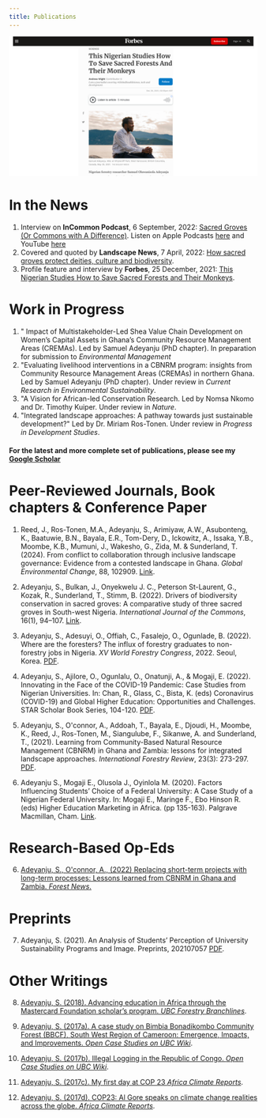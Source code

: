 ```yaml
---
title: Publications
---                     
```


![Samuel](images/presentation1.png)

# In the News
1. Interview on **InCommon Podcast**, 6 September, 2022: <a href="https://www.incommonpodcast.org/podcast/ijc7-sacred-groves-or-commons-with-a-difference-with-samuel-adeyanju/" target="_blank">Sacred Groves (Or Commons with A Difference)</a>. Listen on Apple Podcasts <a href="https://podcasts.apple.com/nz/podcast/ijc-7-sacred-groves-or-commons-with-a-difference/id1462181036?i=1000578560502=" target="_blank">here</a> and YouTube <a href="https://www.youtube.com/watch?v=CjfrIujwqzs&t=59s=" target="_blank">here</a>
2. Covered and quoted by **Landscape News**, 7 April, 2022: <a href="https://thinklandscape.globallandscapesforum.org/56714/how-sacred-groves-protect-deities-culture-and-biodiversity/" target="_blank">How sacred groves protect deities, culture and biodiversity</a>.
3. Profile feature and interview by **Forbes**, 25 December, 2021: <a href="https://www.forbes.com/sites/andrewwight/2021/12/25/this-nigerian-studies-how-to-save-sacred-forests-and-their-monkeys/?sh=6967be3839c7=" target="_blank">This Nigerian Studies How to Save Sacred Forests and Their Monkeys</a>.

# Work in Progress
1. " Impact of Multistakeholder-Led Shea Value Chain Development on Women’s Capital Assets in Ghana’s Community Resource Management Areas (CREMAs). Led by Samuel Adeyanju (PhD chapter). In preparation for submission to *Environmental Management*
2. "Evaluating livelihood interventions in a CBNRM program: insights from Community Resource Management Areas (CREMAs) in northern Ghana. Led by Samuel Adeyanju (PhD chapter). Under review in *Current Research in Environmental Sustainability*.
3. "A Vision for African-led Conservation Research. Led by Nomsa Nkomo and Dr. Timothy Kuiper. Under review in *Nature*.
4. "Integrated landscape approaches: A pathway towards just sustainable development?" Led by Dr. Miriam Ros-Tonen. Under review in *Progress in Development Studies*.

<h4> For the latest and more complete set of publications, please see my <a href="https://scholar.google.com/citations?user=DJ1LbLUAAAAJ&hl=en&inst=17001591832933267808=" target="blank"> Google Scholar</a> </h4>

# Peer-Reviewed Journals, Book chapters & Conference Paper


1. Reed, J., Ros-Tonen, M.A., Adeyanju, S., Arimiyaw, A.W., Asubonteng, K., Baatuwie, B.N., Bayala, E.R., Tom-Dery, D., Ickowitz, A., Issaka, Y.B., Moombe, K.B., Mumuni, J., Wakesho, G., Zida, M. & Sunderland, T. (2024). From conflict to collaboration through inclusive landscape governance: Evidence from a contested landscape in Ghana. *Global Environmental Change*, 88, 102909.  <a href="https://doi.org/10.1016/j.gloenvcha.2024.102909" target="blank">Link</a>.
   
3. Adeyanju, S., Bulkan, J., Onyekwelu J. C., Peterson St-Laurent, G., Kozak, R., Sunderland, T., Stimm, B. (2022). Drivers of biodiversity conservation in sacred groves: A comparative study of three sacred groves in South-west Nigeria. *International Journal of the Commons*, 16(1), 94–107. <a href="http://doi.org/10.5334/ijc.1143" target="blank">Link</a>.


4. Adeyanju, S., Adesuyi, O., Offiah, C., Fasalejo, O., Ogunlade, B. (2022). Where are the foresters? The influx of forestry graduates to non-forestry jobs in Nigeria. *XV World Forestry Congress*, 2022. Seoul, Korea. <a href="https://www.researchgate.net/publication/360194133_Where_are_the_foresters_The_influx_of_forestry_graduates_to_non-forestry_jobs_in_Nigeria=" target="blank">PDF</a>.

  5. Adeyanju, S., Ajilore, O., Ogunlalu, O., Onatunji, A., & Mogaji, E. (2022). Innovating in the Face of the COVID-19 Pandemic: Case Studies from Nigerian Universities. In: Chan, R., Glass, C., Bista, K. (eds) Coronavirus (COVID-19) and Global Higher Education: Opportunities and Challenges. STAR Scholar Book Series, 104-120. <a href="https://ojed.org/index.php/gsm/article/view/2823/1567=" target="blank">PDF</a>.
  
6. Adeyanju, S., O'connor, A., Addoah, T., Bayala, E., Djoudi, H., Moombe, K., Reed, J., Ros-Tonen, M., Siangulube, F., Sikanwe, A. and Sunderland, T., (2021). Learning from Community-Based Natural Resource Management (CBNRM) in Ghana and Zambia: lessons for integrated landscape approaches. *International Forestry Review*, 23(3): 273-297. <a href="https://www.ingentaconnect.com/contentone/cfa/ifr/pre-prints/content-ifr213a?crawler=true&mimetype=application/pdf=" target="blank">PDF</a>.
  
7. Adeyanju S., Mogaji E., Olusola J., Oyinlola M. (2020). Factors Influencing Students’ Choice of a Federal University: A Case Study of a Nigerian Federal University. In: Mogaji E., Maringe F., Ebo Hinson R. (eds) Higher Education Marketing in Africa. (pp 135-163). Palgrave Macmillan, Cham. <a href="https://www.researchgate.net/publication/336967885_Factors_Influencing_Students'_Choice_of_a_Federal_University_A_Case_Study_of_a_Nigerian_Federal_University=" target="blank">Link</a>.
  
# Research-Based Op-Eds
  
6. <a href="https://forestsnews.cifor.org/76005/replacing-short-term-projects-with-long-term-processes?fnl=" target="_blank">Adeyanju, S., O'connor, A., (2022) Replacing short-term projects with long-term processes: Lessons learned from CBNRM in Ghana and Zambia. *Forest News*.</a>
  
# Preprints
7. Adeyanju, S. (2021). An Analysis of Students’ Perception of University Sustainability Programs and Image. Preprints, 202107057 <a href="https://www.researchgate.net/profile/Samuel-Adeyanju/publication/353484783_An_Analysis_of_Students'_Perception_of_University_Sustainability_Programs_and_Image/links/6109a618169a1a0103dadc7a/An-Analysis-of-Students-Perception-of-University-Sustainability-Programs-and-Image.pdf=" target="blank">PDF</a>.
  
# Other Writings
8. <a href="https://issuu.com/ubcforestry/docs/bl_29.4/6=" target="_blank">Adeyanju, S. (2018). Advancing education in Africa through the Mastercard Foundation scholar’s program. *UBC Forestry Branchlines*</a>. 
  
9. <a href="https://wiki.ubc.ca/Documentation:Open_Case_Studies/FRST522/A_case_study_on_Bimbia_Bonadikombo_Community_Forest_(BBCF),_South_West_Region_of_Cameroon:_Emergence,_Impacts,_and_Improvements=" target="_blank">Adeyanju, S. (2017a). A case study on Bimbia Bonadikombo Community Forest (BBCF), South West Region of Cameroon: Emergence, Impacts, and Improvements. *Open Case Studies on UBC Wiki*</a>.
  
10. <a href="https://wiki.ubc.ca/Documentation:Open_Case_Studies/FRST522/Illegal_logging_in_the_Republic_of_Congo=" target="_blank">Adeyanju, S. (2017b). Illegal Logging in the Republic of Congo. *Open Case Studies on UBC Wiki*</a>. 
  
11. <a href="https://africaclimatereports.org/2017/11/my-first-day-at-cop-23/=" target="_blank">Adeyanju, S. (2017c). My first day at COP 23 *Africa Climate Reports*</a>.
  
12. <a href="https://africaclimatereports.org/2017/11/al-gore-speaks-on-climate-change-realities-across-the-globe-at-cop23/=" target="_blank">Adeyanju, S. (2017d). COP23: Al Gore speaks on climate change realities across the globe. *Africa Climate Reports*</a>.

